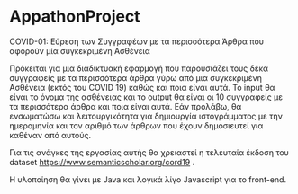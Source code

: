 # AppathonProject

COVID-01: Εύρεση των Συγγραφέων με τα περισσότερα Άρθρα που αφορούν μία συγκεκριμένη Ασθένεια

Πρόκειται για μια διαδικτυακή εφαρμογή που παρουσιάζει τους δέκα συγγραφείς με τα περισσότερα άρθρα γύρω από μια συγκεκριμένη Ασθένεια (εκτός του COVID 19) καθώς και ποια είναι αυτά. To input θα είναι το όνομα της ασθένειας και το output θα είναι οι 10 συγγραφείς με τα περισσότερα άρθρα και ποια είναι αυτά. Εάν προλάβω, θα ενσωματώσω και λειτουργικότητα για δημιουργία ιστογράμματος με την ημερομηνία και τον αριθμό των άρθρων που έχουν δημοσιευτεί για καθέναν από αυτούς.

Για τις ανάγκες της εργασίας αυτής θα χρειαστεί η τελευταία έκδοση του dataset https://www.semanticscholar.org/cord19 .

Η υλοποίηση θα γίνει με Java και λογικά λίγο Javascript για το front-end.
